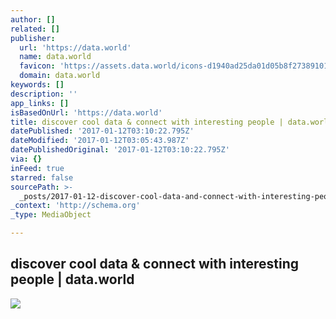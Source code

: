 ```yaml
---
author: []
related: []
publisher:
  url: 'https://data.world'
  name: data.world
  favicon: 'https://assets.data.world/icons-d1940ad25da01d05b8f27389101617c1/favicon.ico'
  domain: data.world
keywords: []
description: ''
app_links: []
isBasedOnUrl: 'https://data.world'
title: discover cool data & connect with interesting people | data.world
datePublished: '2017-01-12T03:10:22.795Z'
dateModified: '2017-01-12T03:05:43.987Z'
datePublishedOriginal: '2017-01-12T03:10:22.795Z'
via: {}
inFeed: true
starred: false
sourcePath: >-
  _posts/2017-01-12-discover-cool-data-and-connect-with-interesting-people-or-data.md
_context: 'http://schema.org'
_type: MediaObject

---
```

<article style=""><h1>discover cool data &amp; connect with interesting people | data.world</h1><img src="https://d2ogkq1rg66kh0.cloudfront.net/site-resources/images/fb-image-share.7b15f964.jpg" /></article>